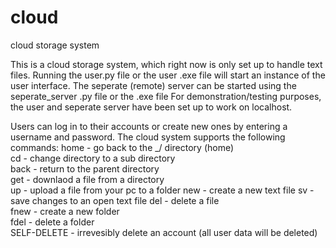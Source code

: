 # cloud
cloud storage system

This is a cloud storage system, which right now is only set up to handle text files.
Running the user.py file or the user .exe file will start an instance of the user interface.
The seperate (remote) server can be started using the seperate_server .py file or the .exe file
For demonstration/testing purposes, the user and seperate server have been set up to work on localhost.

Users can log in to their accounts or create new ones by entering a username and password.
The cloud system supports the following commands: 
    home - go back to the _/ directory (home)        
    cd - change directory to a sub directory         
    back - return to the parent directory           
    get - downlaod a file from a directory          
    up - upload a file from your pc to a folder
    new - create a new text file 
    sv - save changes to an open text file
    del - delete a file   
    fnew - create a new folder                       
    fdel - delete a folder                           
    SELF-DELETE - irrevesibly delete an account 
        (all user data will be deleted)    
